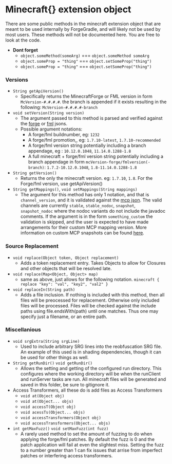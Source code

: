 # Minecraft{} extension object

There are some public methods in the minecraft extension object that are meant to be used internally by ForgeGradle, and will likely not be used by most users. These methods will not be documented here. You are free to look at the code.

- **Dont forget**
    - `object.someMethod(someArg)` === `object.someMethod someArg`
    - `object.someProp = "thing"` === `object.setSomeProp("thing")`
    - `object.someProp = "thing"` === `object.setSomeProp("thing")`

### Versions
- `String getApiVersion()`
    - Specifically returns the MinecraftForge or FML version in form `McVersion-#.#.#.#`. the branch is appended if it exists resulting in the following: `McVersion-#.#.#.#-branch`
- `void setVersion(String version)`
    - The argument passed to this method is parsed and verified against the [forge](https://maven.minecraftforge.net/net/minecraftforge/forge/json) or [fml](https://maven.minecraftforge.net/net/minecraftforge/fml/json) jsons.
    - Possible argument notations:
        - A forge/fml buildnumber, eg: `1232`
        - A forge/fml promotion,, eg: `1.7.10-latest`, `1.7.10-recommended`
        - A forge/fml version string potentially including a branch appendage, eg : `10.12.0.1048`, `11.14.0.1288-1.8`
        - A full minecraft + forge/fml version string potentially including a branch appendage in form `mcVersion-forge/fmlversion(-branch)`: `1.7.2-10.12.0.1048`, `1.8-11.14.0.1288-1.8`
- `String getVersion()`
    - Returns the only the minecraft version. eg: `1.7.10`, `1.8`. For the Forge/fml version, use getApiVersion()
- `String getMappings()`, `void setMappings(String mappings)`
    - The argument for this method has only 1 notation, and that is `channel_version`, and it is validated against the [mcp json](http://export.mcpbot.bspk.rs/versions.json). The valid channels are currently `stable`, `stable_nodoc`, `snapshot`, `snapshot_nodoc` where the nodoc variants do not include the javadoc comments. If the argument is in the form `something_custom` the validation is skipped, and the user is expected to have made arrangements for their custom MCP mapping version. More information on custom MCP snapshots can be found [here](https://gist.github.com/AbrarSyed/0d1f7ebea8767e264038).


### Source Replacement
- `void replace(Object token, Object replacement)`
    - Adds a token replacement entry. Takes Objects to allow for Closures and other objects that will be resolved late.
- `void replace(Map<Object, Object> map)`
    - same as above, just allows for the following notation. `minecraft { replace "key": "val", "key2", "val2" }`
- `void replaceIn(String path)`
    - Adds a file inclusion. If nothing is included with this method, then all files will be preocessed for replacement. Otherwise only included files will be processed. Files will be checked against the include paths using file.endsWith(path) until one matches. Thus one may specify just a filename, or an entire path.

### Miscellanious
- `void srgExtra(String srgLine)`
    - Used to include arbitrary SRG lines into the reobfuscation SRG file. An example of this used is in shading dependencies, though it can be used for other things as well.
- `String getRunDir()` `void getRunDir()`
    - Allows the setting and getting of the configured run directory. This configures where the working directory will be when the runClient and runServer tasks are run. All minecraft files will be generated and saved in this folder, be sure to gitignore it.
- Access Transformers, all these do is add files as Access Transformers
    - `void at(Object obj)`
    - `void at(Object... objs)`
    - `void accessT(Object obj)`
    - `void acessTs(Object... objs)`
    - `void accessTransformers(Object obj)`
    - `void accessTransformers(Object... objs)`
- `int getMaxFuzz()` `void setMaxFuzz(int fuzz)`
    - A rarely used method to set the amount of fuzzing to do when applying the forge/fml patches. By default the fuzz is 0 and the patch application will fail at even the slightest miss. Setting the fuzz to a number greater than 1 can fix issues that arrise from imperfect patches or interfering access transformers.
